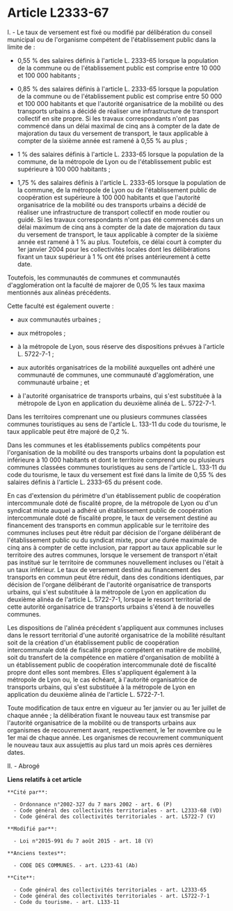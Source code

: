 # Article L2333-67

I. - Le taux de versement est fixé ou modifié par délibération du conseil municipal ou de l'organisme compétent de
l'établissement public dans la limite de :

- 0,55 % des salaires définis à l'article L. 2333-65 lorsque la population de la commune ou de l'établissement public est
comprise entre 10 000 et 100 000 habitants ;

- 0,85 % des salaires définis à l'article L. 2333-65 lorsque la population de la commune ou de l'établissement public est
comprise entre 50 000 et 100 000 habitants et que l'autorité organisatrice de la mobilité ou des transports urbains a décidé
de réaliser une infrastructure de transport collectif en site propre. Si les travaux correspondants n'ont pas commencé dans
un délai maximal de cinq ans à compter de la date de majoration du taux du versement de transport, le taux applicable à
compter de la sixième année est ramené à 0,55 % au plus ;

- 1 % des salaires définis à l'article L. 2333-65 lorsque la population de la commune, de la métropole de Lyon ou de
l'établissement public est supérieure à 100 000 habitants ;

- 1,75 % des salaires définis à l'article L. 2333-65 lorsque la population de la commune, de la métropole de Lyon ou de
l'établissement public de coopération est supérieure à 100 000 habitants et que l'autorité organisatrice de la mobilité ou
des transports urbains a décidé de réaliser une infrastructure de transport collectif en mode routier ou guidé. Si les
travaux correspondants n'ont pas été commencés dans un délai maximum de cinq ans à compter de la date de majoration du taux
du versement de transport, le taux applicable à compter de la sixième année est ramené à 1 % au plus. Toutefois, ce délai
court à compter du 1er janvier 2004 pour les collectivités locales dont les délibérations fixant un taux supérieur à 1 % ont
été prises antérieurement à cette date. 

Toutefois, les communautés de communes et communautés d'agglomération ont la faculté de majorer de 0,05 % les taux maxima
mentionnés aux alinéas précédents. 

Cette faculté est également ouverte :

- aux communautés urbaines ;

- aux métropoles ;

- à la métropole de Lyon, sous réserve des dispositions prévues à l'article L. 5722-7-1 ;

- aux autorités organisatrices de la mobilité auxquelles ont adhéré une communauté de communes, une communauté
d'agglomération, une communauté urbaine ; et

- à l'autorité organisatrice de transports urbains, qui s'est substituée à la métropole de Lyon en application du deuxième
alinéa de L. 5722-7-1. 

Dans les territoires comprenant une ou plusieurs communes classées communes touristiques au sens de l'article L. 133-11 du
code du tourisme, le taux applicable peut être majoré de 0,2 %. 

Dans les communes et les établissements publics compétents pour l'organisation de la mobilité ou des transports urbains dont
la population est inférieure à 10 000 habitants et dont le territoire comprend une ou plusieurs communes classées communes
touristiques au sens de l'article L. 133-11 du code du tourisme, le taux du versement est fixé dans la limite de 0,55 % des
salaires définis à l'article L. 2333-65 du présent code. 

En cas d'extension du périmètre d'un établissement public de coopération intercommunale doté de fiscalité propre, de la
métropole de Lyon ou d'un syndicat mixte auquel a adhéré un établissement public de coopération intercommunale doté de
fiscalité propre, le taux de versement destiné au financement des transports en commun applicable sur le territoire des
communes incluses peut être réduit par décision de l'organe délibérant de l'établissement public ou du syndicat mixte, pour
une durée maximale de cinq ans à compter de cette inclusion, par rapport au taux applicable sur le territoire des autres
communes, lorsque le versement de transport n'était pas institué sur le territoire de communes nouvellement incluses ou
l'était à un taux inférieur. Le taux de versement destiné au financement des transports en commun peut être réduit, dans des
conditions identiques, par décision de l'organe délibérant de l'autorité organisatrice de transports urbains, qui s'est
substituée à la métropole de Lyon en application du deuxième alinéa de l'article L. 5722-7-1, lorsque le ressort territorial
de cette autorité organisatrice de transports urbains s'étend à de nouvelles communes.

Les dispositions de l'alinéa précédent s'appliquent aux communes incluses dans le ressort territorial d'une autorité
organisatrice de la mobilité résultant soit de la création d'un établissement public de coopération intercommunale doté de
fiscalité propre compétent en matière de mobilité, soit du transfert de la compétence en matière d'organisation de mobilité à
un établissement public de coopération intercommunale doté de fiscalité propre dont elles sont membres. Elles s'appliquent
également à la métropole de Lyon ou, le cas échéant, à l'autorité organisatrice de transports urbains, qui s'est substituée à
la métropole de Lyon en application du deuxième alinéa de l'article L. 5722-7-1. 

Toute modification de taux entre en vigueur au 1er janvier ou au 1er juillet de chaque année ; la délibération fixant le
nouveau taux est transmise par l'autorité organisatrice de la mobilité ou de transports urbains aux organismes de
recouvrement avant, respectivement, le 1er novembre ou le 1er mai de chaque année. Les organismes de recouvrement
communiquent le nouveau taux aux assujettis au plus tard un mois après ces dernières dates.

II. - Abrogé

**Liens relatifs à cet article**

	**Cité par**:

	  - Ordonnance n°2002-327 du 7 mars 2002 - art. 6 (P)
	  - Code général des collectivités territoriales - art. L2333-68 (VD)
	  - Code général des collectivités territoriales - art. L5722-7 (V)

	**Modifié par**:

	  - Loi n°2015-991 du 7 août 2015 - art. 18 (V)

	**Anciens textes**:

	  - CODE DES COMMUNES. - art. L233-61 (Ab)

	**Cite**:

	  - Code général des collectivités territoriales - art. L2333-65
	  - Code général des collectivités territoriales - art. L5722-7-1
	  - Code du tourisme. - art. L133-11
